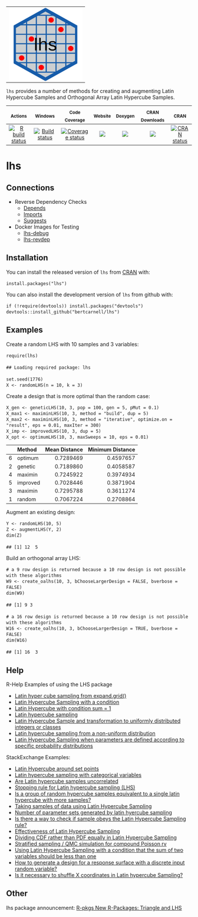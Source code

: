 <table>
<tr>
<td>
<img align="left" width="200" height="200" src="logo.svg"/>
</td>
</tr>
</table>

`lhs` provides a number of methods for creating and augmenting Latin
Hypercube Samples and Orthogonal Array Latin Hypercube Samples.

<table>
<thead>
<tr class="header">
<th style="text-align: center;"><sub>Actions</sub></th>
<th style="text-align: center;"><sub>Windows</sub></th>
<th style="text-align: center;"><sub>Code Coverage</sub></th>
<th style="text-align: center;"><sub>Website</sub></th>
<th style="text-align: center;"><sub>Doxygen</sub></th>
<th style="text-align: center;"><sub>CRAN Downloads</sub></th>
<th style="text-align: center;"><sub>CRAN</sub></th>
</tr>
</thead>
<tbody>
<tr class="odd">
<td style="text-align: center;"><a href="https://github.com/bertcarnell/lhs/actions"><img src="https://github.com/bertcarnell/lhs/workflows/R-CMD-check/badge.svg" alt="R build status" /></a></td>
<td style="text-align: center;"><a href="https://ci.appveyor.com/project/bertcarnell/lhs/branch/master"><img src="https://ci.appveyor.com/api/projects/status/5h8gjnq6a30r8y37/branch/master?svg=true" alt="Build status" /></a></td>
<td style="text-align: center;"><a href="https://codecov.io/github/bertcarnell/lhs?branch=master"><img src="https://codecov.io/gh/bertcarnell/lhs/branch/master/graph/badge.svg" alt="Coverage status" /></a></td>
<td style="text-align: center;"><a href="https://bertcarnell.github.io/lhs/"><img src="https://img.shields.io/badge/pkgdown-lhs-blue.svg" /></a></td>
<td style="text-align: center;"><a href="https://bertcarnell.github.io/lhs/html/index.html"><img src="https://img.shields.io/badge/Doxygen-lhs-blue.svg" /></a></td>
<td style="text-align: center;"><a href="https://cran.r-project.org/package=lhs"><img src="https://cranlogs.r-pkg.org/badges/lhs" /></a></td>
<td style="text-align: center;"><a href="https://cran.r-project.org/package=lhs"><img src="https://www.r-pkg.org/badges/version/lhs" alt="CRAN status" /></a></td>
</tr>
</tbody>
</table>

# lhs

## Connections

-   Reverse Dependency Checks
    -   [Depends](etc/revdep_README_Depends.md)
    -   [Imports](etc/revdep_README_Imports.md)
    -   [Suggests](etc/revdep_README_Suggests.md)
-   Docker Images for Testing
    -   [lhs-debug](https://hub.docker.com/repository/docker/bertcarnell/lhs-debug)
    -   [lhs-revdep](https://hub.docker.com/repository/docker/bertcarnell/lhs_revdep)

## Installation

You can install the released version of `lhs` from
[CRAN](https://CRAN.R-project.org) with:

    install.packages("lhs")

You can also install the development version of `lhs` from github with:

    if (!require(devtools)) install.packages("devtools")
    devtools::install_github("bertcarnell/lhs")

## Examples

Create a random LHS with 10 samples and 3 variables:

    require(lhs)

    ## Loading required package: lhs

    set.seed(1776)
    X <- randomLHS(n = 10, k = 3)

Create a design that is more optimal than the random case:

    X_gen <- geneticLHS(10, 3, pop = 100, gen = 5, pMut = 0.1)
    X_max1 <- maximinLHS(10, 3, method = "build", dup = 5)
    X_max2 <- maximinLHS(10, 3, method = "iterative", optimize.on = "result", eps = 0.01, maxIter = 300)
    X_imp <- improvedLHS(10, 3, dup = 5)
    X_opt <- optimumLHS(10, 3, maxSweeps = 10, eps = 0.01)

<table>
<thead>
<tr class="header">
<th style="text-align: left;"></th>
<th style="text-align: left;">Method</th>
<th style="text-align: right;">Mean Distance</th>
<th style="text-align: right;">Minimum Distance</th>
</tr>
</thead>
<tbody>
<tr class="odd">
<td style="text-align: left;">6</td>
<td style="text-align: left;">optimum</td>
<td style="text-align: right;">0.7289469</td>
<td style="text-align: right;">0.4597657</td>
</tr>
<tr class="even">
<td style="text-align: left;">2</td>
<td style="text-align: left;">genetic</td>
<td style="text-align: right;">0.7189860</td>
<td style="text-align: right;">0.4058587</td>
</tr>
<tr class="odd">
<td style="text-align: left;">4</td>
<td style="text-align: left;">maximin</td>
<td style="text-align: right;">0.7245922</td>
<td style="text-align: right;">0.3974934</td>
</tr>
<tr class="even">
<td style="text-align: left;">5</td>
<td style="text-align: left;">improved</td>
<td style="text-align: right;">0.7028446</td>
<td style="text-align: right;">0.3871904</td>
</tr>
<tr class="odd">
<td style="text-align: left;">3</td>
<td style="text-align: left;">maximin</td>
<td style="text-align: right;">0.7295788</td>
<td style="text-align: right;">0.3611274</td>
</tr>
<tr class="even">
<td style="text-align: left;">1</td>
<td style="text-align: left;">random</td>
<td style="text-align: right;">0.7067224</td>
<td style="text-align: right;">0.2708864</td>
</tr>
</tbody>
</table>

Augment an existing design:

    Y <- randomLHS(10, 5)
    Z <- augmentLHS(Y, 2)
    dim(Z)

    ## [1] 12  5

Build an orthogonal array LHS:

    # a 9 row design is returned because a 10 row design is not possible with these algorithms
    W9 <- create_oalhs(10, 3, bChooseLargerDesign = FALSE, bverbose = FALSE)
    dim(W9)

    ## [1] 9 3

    # a 16 row design is returned because a 10 row design is not possible with these algorithms
    W16 <- create_oalhs(10, 3, bChooseLargerDesign = TRUE, bverbose = FALSE)
    dim(W16)

    ## [1] 16  3

## Help

R-Help Examples of using the LHS package

-   [Latin hyper cube sampling from
    expand.grid()](https://stat.ethz.ch/pipermail/r-help/2007-January/124143.html)
-   [Latin Hypercube Sampling with a
    condition](https://stat.ethz.ch/pipermail/r-help/2011-June/279906.html)
-   [Latin Hypercube with condition sum =
    1](https://stat.ethz.ch/pipermail/r-help/2008-November/180929.html)
-   [Latin hypercube
    sampling](https://www.mail-archive.com/r-help@r-project.org/msg192704.html)
-   [Latin Hypercube Sample and transformation to uniformly distributed
    integers or
    classes](https://stat.ethz.ch/pipermail/r-help/2013-October/361263.html)
-   [Latin hypercube sampling from a non-uniform
    distribution](https://stat.ethz.ch/pipermail/r-help/2017-August/448475.html)
-   [Latin Hypercube Sampling when parameters are defined according to
    specific probability
    distributions](https://stat.ethz.ch/pipermail/r-help/2017-June/447266.html)

StackExchange Examples:

-   [Latin Hypercube around set
    points](https://stats.stackexchange.com/questions/370983/latin-hypercube-around-set-points)
-   [Latin hypercube sampling with categorical
    variables](https://stats.stackexchange.com/questions/388963/latin-hypercube-sampling-with-categorical-variables)
-   [Are Latin hypercube samples
    uncorrelated](https://stats.stackexchange.com/questions/147789/are-latin-hypercube-samples-uncorrelated)
-   [Stopping rule for Latin hypercube sampling
    (LHS)](https://stats.stackexchange.com/questions/407262/stopping-rule-for-latin-hypercube-sampling-lhs)
-   [Is a group of random hypercube samples equivalent to a single latin
    hypercube with more
    samples?](https://stats.stackexchange.com/questions/411085/is-a-group-of-random-hypercube-samples-equivalent-to-a-single-latin-hypercube-wi)
-   [Taking samples of data using Latin Hypercube
    Sampling](https://stats.stackexchange.com/questions/439271/taking-samples-of-data-using-latin-hypercube-sampling)
-   [Number of parameter sets generated by latin hyercube
    sampling](https://stats.stackexchange.com/questions/460918/number-of-parameter-sets-generated-by-latin-hyercube-sampling)
-   [Is there a way to check if sample obeys the Latin Hypercube
    Sampling
    rule?](https://stats.stackexchange.com/questions/465492/is-there-a-way-to-check-if-sample-obeys-the-latin-hypercube-sampling-rule)
-   [Effectiveness of Latin Hypercube
    Sampling](https://stats.stackexchange.com/questions/468202/effectiveness-of-latin-hypercube-sampling)
-   [Dividing CDF rather than PDF equally in Latin Hypercube
    Sampling](https://stats.stackexchange.com/questions/468293/dividing-cdf-rather-than-pdf-equally-in-latin-hypercube-sampling)
-   [Stratified sampling / QMC simulation for compound Poisson
    rv](https://stats.stackexchange.com/questions/469963/stratified-sampling-qmc-simulation-for-compound-poisson-rv)
-   [Using Latin Hypercube Sampling with a condition that the sum of two
    variables should be less than
    one](https://stats.stackexchange.com/questions/474911/using-latin-hypercube-sampling-with-a-condition-that-the-sum-of-two-variables-sh)
-   [How to generate a design for a response surface with a discrete
    input random
    variable?](https://stats.stackexchange.com/questions/444997/how-to-generate-a-design-for-a-response-surface-with-a-discrete-input-random-var)
-   [Is it necessary to shuffle X coordinates in Latin hypercube
    Sampling?](https://stats.stackexchange.com/questions/498492/is-it-necessary-to-shuffle-x-coordinates-in-latin-hypercube-sampling-lhc)

## Other

lhs package announcement: [R-pkgs New R-Packages: Triangle and
LHS](https://stat.ethz.ch/pipermail/r-packages/2006/000715.html)
